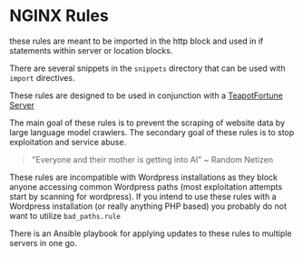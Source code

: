 # NGINX Rules

these rules are meant to be imported in the http block and used in if statements within server or location blocks.

There are several snippets in the `snippets` directory that can be used with `import` directives.

These rules are designed to be used in conjunction with a [TeapotFortune Server](https://github.com/mrcbax/TeapotFortune)

The main goal of these rules is to prevent the scraping of website data by large language model crawlers. The secondary goal of these rules is to stop exploitation and service abuse.

> "Everyone and their mother is getting into AI"
~ Random Netizen 

These rules are incompatible with Wordpress installations as they block anyone accessing common Wordpress paths (most exploitation attempts start by scanning for wordpress). If you intend to use these rules with a Wordpress installation (or really anything PHP based) you probably do not want to utilize `bad_paths.rule`

There is an Ansible playbook for applying updates to these rules to multiple servers in one go.

